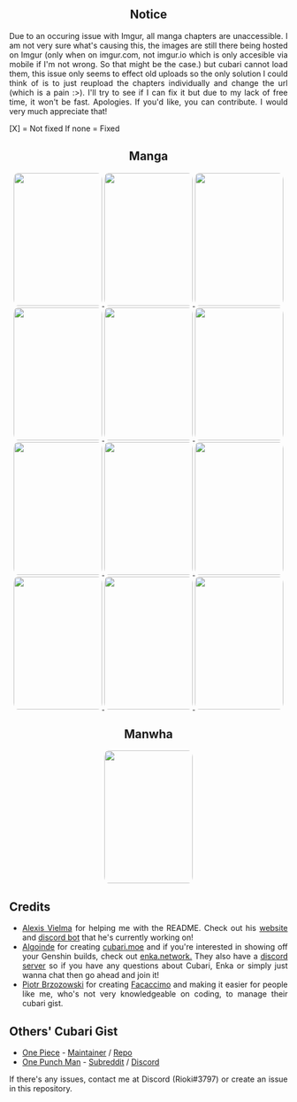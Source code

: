 <div align="center">
  
## Notice

<div align="justify">
Due to an occuring issue with Imgur, all manga chapters are unaccessible. I am not very sure what's causing this, the images are still there being hosted on Imgur (only when on imgur.com, not imgur.io which is only accesible via mobile if I'm not wrong. So that might be the case.) but cubari cannot load them, this issue only seems to effect old uploads so the only solution I could think of is to just reupload the chapters individually and change the url (which is a pain :>). I'll try to see if I can fix it but due to my lack of free time, it won't be fast. Apologies. If you'd like, you can contribute. I would very much appreciate that!

[X] = Not fixed
If none = Fixed
</div>

<div align="center">

## Manga

<a href="https://cubari.moe/proxy/gist/cmF3L1lrdXpoZS9NYW5nYS9tYXN0ZXIvQWppbi5qc29u/" title="Ajin">
    <img src="https://user-images.githubusercontent.com/118425258/224340327-72231c37-37d6-457c-97b6-a03de97c9ea9.png" width="160" height="240" style="border-radius:5%">
</a> 
<a href="https://cubari.moe/proxy/gist/cmF3L1lrdXpoZS9NYW5nYS9tYXN0ZXIvQXlhc2hpbW9uLmpzb24/" title="Ayashimon">
    <img src="https://user-images.githubusercontent.com/118425258/226837664-435784f3-57bb-473e-bc5b-3cbcb0209442.png" width="160" height="240" style="border-radius:5%">
</a>
<a href="https://cubari.moe/proxy/gist/cmF3L1lrdXpoZS9NYW5nYS9tYXN0ZXIvR29vZGJ5ZSwlMjBFcmkuanNvbg/" title="Goodbye, Eri">
    <img src="https://user-images.githubusercontent.com/118425258/209031384-6d64ca87-f0f4-4ad7-8101-afaa1f192b04.png" width="160" height="240" style="border-radius:5%">
</a>  
<a href="https://cubari.moe/proxy/gist/cmF3L1lrdXpoZS9NYW5nYS9tYXN0ZXIvR3lvLmpzb24/" title= "Gyo">
    <img src="https://user-images.githubusercontent.com/118425258/213948062-76dbab6d-859c-47ee-ade0-38192c223012.png" width="160" height="240" style="border-radius:5%">
</a>
<a href="https://cubari.moe/proxy/gist/cmF3L1lrdXpoZS9NYW5nYS9tYXN0ZXIvSGVsbCdzJTIwUGFyYWRpc2UuanNvbg/" title="Hell's Paradise [X]">
    <img src="https://user-images.githubusercontent.com/118425258/232502924-49e4a6c8-da6f-4ac2-9d2e-11b3f92d3215.png" width="160" height="240" style="border-radius:5%">
</a> 

<a href="https://cubari.moe/proxy/gist/cmF3L1lrdXpoZS9NYW5nYS9tYXN0ZXIvSnVzdCUyMExpc3RlbiUyMHRvJTIwdGhlJTIwU29uZy5qc29u/" title="Just Listen to the Song">
    <img src="https://user-images.githubusercontent.com/118425258/208885054-374be5ba-ef03-42ff-abf2-ff5114c0b49f.png" width="160" height="240" style="border-radius:5%">
</a> 
<a href="https://cubari.moe/proxy/gist/cmF3L1lrdXpoZS9NYW5nYS9tYXN0ZXIvTG9vayUyMEJhY2suanNvbg/" title="Look Back">
    <img src="https://user-images.githubusercontent.com/118425258/208885982-12c56458-e93c-439c-b1a2-78c3ca324685.png" width="160" height="240" style="border-radius:5%">
</a>
<a href="https://cubari.moe/proxy/gist/cmF3L1lrdXpoZS9NYW5nYS9tYXN0ZXIvTm8lMjBMb25nZXIlMjBIdW1hbi5qc29u/" title="No Longer Human">
    <img src="https://user-images.githubusercontent.com/118425258/213689556-86586b6e-a46a-45e3-8c54-5d5ce4d331cd.png" width="160" height="240" style="border-radius:5%"> 
</a>
<a href="https://cubari.moe/proxy/gist/cmF3L1lrdXpoZS9NYW5nYS9tYXN0ZXIvUmVkJTIwSG9vZC5qc29u/" title="Red Hood">
    <img src="https://user-images.githubusercontent.com/118425258/209067630-ed7d5d04-85b1-4786-a5b2-fff46090620b.png" width="160" height="240" style="border-radius:5%">
</a> 
<a href="https://cubari.moe/proxy/gist/cmF3L1lrdXpoZS9NYW5nYS9tYXN0ZXIvVGFrb3BpJ3MlMjBPcmlnaW5hbCUyMFNpbi5qc29u/" title="Takopi's Orignal Sin">
    <img src="https://user-images.githubusercontent.com/118425258/217786024-6f8ac92b-8bfd-4ff4-96c4-51de2479111a.png" width="160" height="240" style="border-radius:5%">
</a> 

<a href="https://cubari.moe/proxy/gist/cmF3L1lrdXpoZS9NYW5nYS9tYXN0ZXIvVXp1bWFraS5qc29u/" title="Uzumaki">
    <img src="https://user-images.githubusercontent.com/118425258/213689724-3d62874f-c1a5-426d-976a-41e8700b196b.png" width="160" height="240" style="border-radius:5%">
</a> 
<a href="https://cubari.moe/proxy/gist/cmF3L1lrdXpoZS9NYW5nYS9tYXN0ZXIvVmVudXMlMjBpbiUyMHRoZSUyMEJsaW5kJTIwU3BvdC5qc29u/" title="Venus in the Blind Spot">
    <img src="https://user-images.githubusercontent.com/118425258/208892442-51e5109a-0bfb-4e24-9fa7-8895c11396dc.png" width="160" height="240" style="border-radius:5%">
</a>

## Manwha

<a href="https://cubari.moe/proxy/gist/cmF3L1lrdXpoZS9NYW5nYS9tYXN0ZXIvSGVyJTIwU3VtbW9uLmpzb24/" title="Her Summon [X]">
    <img src="https://user-images.githubusercontent.com/118425258/216855152-abbf7942-77c4-42d2-8e36-0b65424c6f4a.png" width="160" height="240" style="border-radius:5%">
</a>

</div>

<div align="justify">
  
## Credits

- [Alexis Vielma](https://github.com/aelxxs) for helping me with the README. Check out his [website](https://alexis.kr/) and [discord bot](https://top.gg/bot/713362546920259645) that he's currently working on!
- [Algoinde](https://github.com/Algoinde) for creating [cubari.moe](https://cubari.moe) and if you're interested in showing off your Genshin builds, check out [enka.network.](https://enka.network/) They also have a [discord server](https://discord.gg/wwD2xTbQxe) so if you have any questions about Cubari, Enka or simply just wanna chat then go ahead and join it!
- [Piotr Brzozowski](https://github.com/stirante) for creating [Facaccimo](https://stirante.com/facaccimo/) and making it easier for people like me, who's not very knowledgeable on coding, to manage their cubari gist.

</div>

<div align="justify">

## Others' Cubari Gist

- [One Piece](https://cubari.moe/read/gist/cmF3L2VOVjI1L2N1YmFyaS9tYXN0ZXIvb25lcGllY2UuanNvbg/) - [Maintainer](https://github.com/eNV25/) / [Repo](https://github.com/eNV25/cubari)
- [One Punch Man](https://cubari.moe/read/gist/Z2lzdC9mdW5reWhpcHBvLzFkNDBiZDVkYWUxMWUwM2E2YWYyMGU1YTlhMDMwZDgxL3Jhdy9vcG0uanNvbg/) - [Subreddit](https://www.reddit.com/r/OnePunchMan/) / [Discord](https://discord.gg/onepunchman)

If there's any issues, contact me at Discord (Rioki#3797) or create an issue in this repository.
